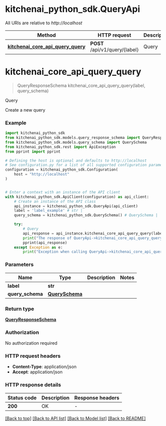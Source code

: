 # kitchenai_python_sdk.QueryApi

All URIs are relative to *http://localhost*

Method | HTTP request | Description
------------- | ------------- | -------------
[**kitchenai_core_api_query_query**](QueryApi.md#kitchenai_core_api_query_query) | **POST** /api/v1/query/{label} | Query


# **kitchenai_core_api_query_query**
> QueryResponseSchema kitchenai_core_api_query_query(label, query_schema)

Query

Create a new query

### Example


```python
import kitchenai_python_sdk
from kitchenai_python_sdk.models.query_response_schema import QueryResponseSchema
from kitchenai_python_sdk.models.query_schema import QuerySchema
from kitchenai_python_sdk.rest import ApiException
from pprint import pprint

# Defining the host is optional and defaults to http://localhost
# See configuration.py for a list of all supported configuration parameters.
configuration = kitchenai_python_sdk.Configuration(
    host = "http://localhost"
)


# Enter a context with an instance of the API client
with kitchenai_python_sdk.ApiClient(configuration) as api_client:
    # Create an instance of the API class
    api_instance = kitchenai_python_sdk.QueryApi(api_client)
    label = 'label_example' # str | 
    query_schema = kitchenai_python_sdk.QuerySchema() # QuerySchema | 

    try:
        # Query
        api_response = api_instance.kitchenai_core_api_query_query(label, query_schema)
        print("The response of QueryApi->kitchenai_core_api_query_query:\n")
        pprint(api_response)
    except Exception as e:
        print("Exception when calling QueryApi->kitchenai_core_api_query_query: %s\n" % e)
```



### Parameters


Name | Type | Description  | Notes
------------- | ------------- | ------------- | -------------
 **label** | **str**|  | 
 **query_schema** | [**QuerySchema**](QuerySchema.md)|  | 

### Return type

[**QueryResponseSchema**](QueryResponseSchema.md)

### Authorization

No authorization required

### HTTP request headers

 - **Content-Type**: application/json
 - **Accept**: application/json

### HTTP response details

| Status code | Description | Response headers |
|-------------|-------------|------------------|
**200** | OK |  -  |

[[Back to top]](#) [[Back to API list]](../README.md#documentation-for-api-endpoints) [[Back to Model list]](../README.md#documentation-for-models) [[Back to README]](../README.md)


